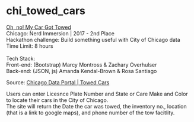 # chi_towed_cars

[Oh, no! My Car Got Towed](https://heymarcy.github.io/chi_towed_cars/)<br />
Chicago: Nerd Immersion | 2017 - 2nd Place<br />
Hackathon challenge: Build something useful with City of Chicago data<br />
Time Limit: 8 hours<br />
<br />
Tech Stack: <br />
Front-end: (Bootstrap) Marcy Montross & Zachary Overhulser<br />
Back-end: (JSON, js) Amanda Kendal-Brown & Rosa Santiago<br />

Source: [Chicago Data Portal | Towed Cars](https://data.cityofchicago.org/Transportation/Towed-Vehicles/ygr5-vcbg)<br />

Users can enter Licesnce Plate Number and State or Care Make and Color to locate their cars in the City of Chicago. <br />
The site will return the Date the car was towed, the inventory no., location (that is a link to google maps), and phone number of the tow facitlity. <br />
